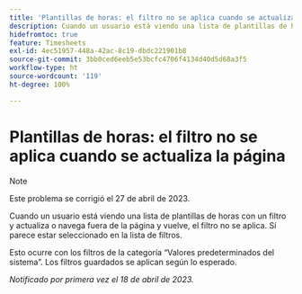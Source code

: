 ```yaml
---
title: 'Plantillas de horas: el filtro no se aplica cuando se actualiza la página'
description: Cuando un usuario está viendo una lista de plantillas de horas con un filtro y actualiza o navega fuera de la página y vuelve, el filtro no se aplica. Sí parece estar seleccionado en la lista de filtros.
hidefromtoc: true
feature: Timesheets
exl-id: 4ec51957-448a-42ac-8c19-dbdc221901b8
source-git-commit: 3bb0ced6eeb5e53bcfc4706f4134d40d5d68a3f5
workflow-type: ht
source-wordcount: '119'
ht-degree: 100%

---
```


# Plantillas de horas: el filtro no se aplica cuando se actualiza la página

>[!NOTE]
>
>Este problema se corrigió el 27 de abril de 2023.

Cuando un usuario está viendo una lista de plantillas de horas con un filtro y actualiza o navega fuera de la página y vuelve, el filtro no se aplica. Sí parece estar seleccionado en la lista de filtros.

Esto ocurre con los filtros de la categoría “Valores predeterminados del sistema”. Los filtros guardados se aplican según lo esperado.

_Notificado por primera vez el 18 de abril de 2023._

